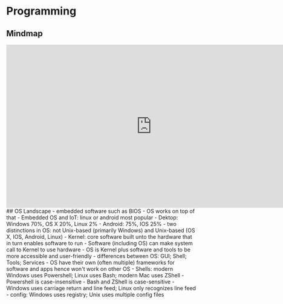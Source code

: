 # Programming
## Mindmap
<iframe width="768" height="432" src="https://miro.com/app/live-embed/uXjVO2X2BMI=/?moveToViewport=-37411,-16396,64801,34380" frameBorder="0" scrolling="no" allowFullScreen></iframe>
## OS Landscape
- embedded software such as BIOS
- OS works on top of that
- Embedded OS and IoT: linux or android most popular
- Dektop: Windows 70%, OS X 20%, Linux 2%
- Android: 75%, IOS 25%
- two distinctions in OS: not Unix-based (primarily Windows) and Unix-based (OS X, IOS, Android, Linux) 
- Kernel: core software built unto the hardware that in turn enables software to run
- Software (including OS) can make system call to Kernel to use hardware
- OS is Kernel plus software and tools to be more accessible and user-friendly
- differences between OS: GUI; Shell; Tools; Services
- OS have their own (often multiple) frameworks for software and apps hence won't work on other OS
- Shells: modern Windows uses Powershell; Linux uses Bash; modern Mac uses ZShell
- Powershell is case-insensitive
- Bash and ZShell is case-sensitive
- Windows uses carriage return and line feed; Linux only recognizes line feed
- config: Windows uses registry; Unix uses multiple config files